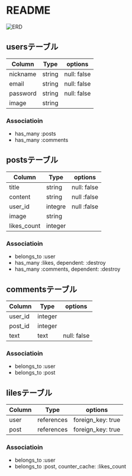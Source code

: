 # README
![ERD](https://user-images.githubusercontent.com/57931839/73133491-a9f0d600-406c-11ea-9d7f-a2d93de3fbaa.jpeg)

## usersテーブル
|Column|Type|options|
|------|----|-------|
|nickname|string|null: false|
|email|string|null: false|
|password|string|null: false|
|image|string||

### Associatioin
- has_many :posts
- has_many :comments

## postsテーブル
|Column|Type|options|
|------|----|-------|
|title|string|null: false|
|content|string|null :false|
|user_id|integre|null :false|
|image|string||
|likes_count|integer||

###  Associatioin
- belongs_to :user
- has_many :likes, dependent: :destroy
- has_many :comments, dependent: :destroy

## commentsテーブル
|Column|Type|options|
|------|----|-------|
|user_id|integer||
|post_id|integer||
|text|text|null: false|

###  Associatioin
- belongs_to :user
- belongs_to :post

## lilesテーブル
|Column|Type|options|
|------|----|-------|
|user|references|foreign_key: true|
|post|references|foreign_key: true|

###  Associatioin
- belongs_to :user
- belongs_to :post, counter_cache: :likes_count